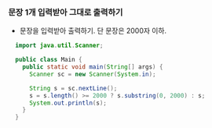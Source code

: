 ### 문장 1개 입력받아 그대로 출력하기
  -  문장을 입력받아 출력하기. 단 문장은 2000자 이하.
```java
  import java.util.Scanner;

  public class Main {
    public static void main(String[] args) {
      Scanner sc = new Scanner(System.in);

      String s = sc.nextLine();
      s = s.length() >= 2000 ? s.substring(0, 2000) : s;
      System.out.println(s);
    }
  }
```
